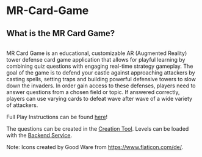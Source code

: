 # MR-Card-Game
## What is the MR Card Game?
<div><center><a class="image main"><img src="https://user-images.githubusercontent.com/19326682/157031128-6cdcf8c8-1d4e-4ef7-a210-6f4bdf10fd03.png" alt="" style="max-width: 40%;"/></a></center></div>

MR Card Game is an educational, customizable AR (Augmented Reality) tower defense card game application that allows for playful learning by combining quiz questions with engaging real-time strategy gameplay. The goal of the game is to defend your castle against approaching attackers by casting spells, setting traps and building powerful defensive towers to slow down the invaders. In order gain access to these defenses, players need to answer questions from a chosen field or topic. If answered correctly, players can use varying cards to defeat wave after wave of a wide variety of attackers.

Full Play Instructions can be found [here](https://julianstaab.github.io/MR-Card-Game/)!

The questions can be created in the [Creation Tool](https://github.com/rwth-acis/MR-QuestionCreator-Card-Game). Levels can be loaded with the [Backend Service](https://github.com/rwth-acis/MR-Card-Game-Backend).

Note: Icons created by Good Ware from https://www.flaticon.com/de/.
